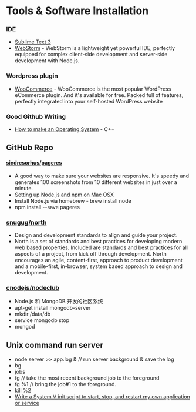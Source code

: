 Tools & Software Installation
=========

### IDE

* [Sublime Text 3](http://www.sublimetext.com/3)
* [WebStorm](http://www.jetbrains.com/webstorm/) - WebStorm is a lightweight yet powerful IDE, perfectly equipped for complex client-side development and server-side development with Node.js.

### Wordpress plugin
* [WooCommerce](http://www.woothemes.com/woocommerce/) - WooCommerce is the most popular WordPress eCommerce plugin. And it's available for free. Packed full of features, perfectly integrated into your self-hosted WordPress website

### Good Github Writing

* [How to make an Operating System](https://www.gitbook.com/book/samypesse/how-to-create-an-operating-system/details) - C++

## GitHub Repo

#### [sindresorhus/pageres](https://github.com/sindresorhus/pageres)

* A good way to make sure your websites are responsive. It's speedy and generates 100 screenshots from 10 different websites in just over a minute.
* [Setting up Node.js and npm on Mac OSX](http://shapeshed.com/setting-up-nodejs-and-npm-on-mac-osx/)
* Install Node.js via homebrew - brew install node
* npm install --save pageres

### [snugug/north](https://github.com/Snugug/north)

* Design and development standards to align and guide your project.
* North is a set of standards and best practices for developing modern web based properties. Included are standards and best practices for all aspects of a project, from kick off through development. North encourages an agile, content-first, approach to product development and a mobile-first, in-browser, system based approach to design and development.

### [cnodejs/nodeclub](https://github.com/cnodejs/nodeclub)

* Node.js 和 MongoDB 开发的社区系统
* apt-get install mongodb-server
* mkdir /data/db 
* service mongodb stop
* mongod


## Unix command run server

* node server >> app.log &  // run server background & save the log 
* bg
* jobs
* fg  //  take the most recent background job to the foreground
* fg %1  // bring the job#1 to the foreground.
* kill %2
* [Write a System V init script to start, stop, and restart my own application or service](http://www.cyberciti.biz/tips/linux-write-sys-v-init-script-to-start-stop-service.html)
